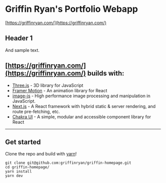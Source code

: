 # Griffin Ryan's Portfolio Webapp

[https://griffinryan.com/](https://griffinryan.com/)

## Header 1

And sample text.

## [https://griffinryan.com/](https://griffinryan.com/) builds with:

- [Three.js](https://threejs.org/) - 3D library for JavaScript
- [Framer Motion](https://www.framer.com/motion/) - An animation library for React
- [image-js](https://github.com/image-js/image-js) - High performance image processing and manipulation in JavaScript.
- [Next.js](https://nextjs.org/) - A React framework with hybrid static & server rendering, and route pre-fetching, etc.
- [Chakra UI](https://chakra-ui.com/) - A simple, modular and accessible component library for React

---

## Get started

Clone the repo and build with [yarn](https://yarnpkg.com//)!

    git clone git@github.com:griffinryan/griffin-homepage.git
    cd griffin-homepage/
    yarn install
    yarn dev
```
